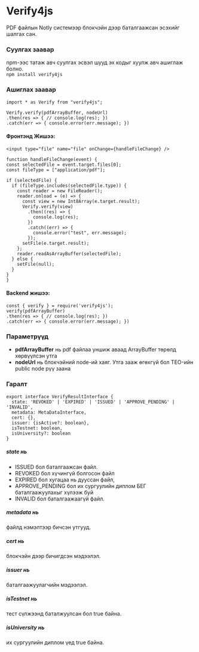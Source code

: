 ﻿# Verify4js
PDF файлын Notly системээр блокчэйн дээр баталгаажсан эсэхийг шалгах сан.

### Суулгах заавар

npm-ээс татаж авч суулгах эсвэл шууд эх кодыг хуулж авч ашиглаж болно. <br/>
```npm install verify4js```

### Ашиглах заавар
```
import * as Verify from "verify4js";

Verify.verify(pdfArrayBuffer, nodeUrl)
.then(res => { // console.log(res); })
.catch(err => { console.error(err.message); })
```
#### Фронтэнд Жишээ:
```
<input type="file" name="file" onChange={handleFileChange} />

function handleFileChange(event) {
const selectedFile = event.target.files[0];
const fileType = ["application/pdf"];

if (selectedFile) {
  if (fileType.includes(selectedFile.type)) {
    const reader = new FileReader(); 
    reader.onload = (e) => { 
      const view = new Int8Array(e.target.result); 
      Verify.verify(view)
        .then((res) => {
          console.log(res);
        })
        .catch((err) => {
          console.error("test", err.message); 
        });
      setFile(e.target.result);
    };
    reader.readAsArrayBuffer(selectedFile);
  } else {
    setFile(null);
  }
}
}
```
#### Backend жишээ:

```
const { verify } = require('verify4js');
verify(pdfArrayBuffer)
.then(res => { // console.log(res); })
.catch(err => { console.error(err.message); })
```

### Параметрүүд

- **pdfArrayBuffer** нь pdf файлаа уншиж аваад ArrayBuffer төрөлд хөрвүүлсэн утга
- **nodeUrl** нь блокчэйний node-ий хаяг. Утга зааж өгөхгүй бол TEO-ийн public node рүү заана

### Гаралт

```
export interface VerifyResultInterface { 
  state: 'REVOKED' | 'EXPIRED' | 'ISSUED' | 'APPROVE_PENDING' | 'INVALID',
  metadata: MetaDataInterface, 
  cert: {}, 
  issuer: {isActive?: boolean}, 
  isTestnet: boolean, 
  isUniversity?: boolean 
}
```

##### state нь
- ISSUED бол баталгаажсан файл. 
- REVOKED бол хүчингүй болгосон файл
- EXPIRED бол хугацаа нь дууссан файл,
- APPROVE_PENDING бол их сургуулийн диплом БЕГ баталгаажуулахыг хүлээж буй
- INVALID бол баталгаажаагүй файл.
##### metadata нь 
файлд нэмэлтээр бичсэн утгууд.
##### cert нь 
блокчэйн дээр бичигдсэн мэдээлэл.
##### issuer нь 
баталгаажуулагчийн мэдээлэл.
##### isTestnet нь 
тест сүлжээнд баталжуулсан бол true байна.
##### isUniversity нь 
их сургуулийн диплом үед true байна.
